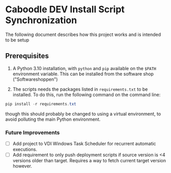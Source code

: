 # Caboodle DEV Install Script Synchronization

The following document describes how this project works and is intended to be setup 

## Prerequisites
1. A Python 3.10 installation, with `python` and `pip` available on the `$PATH` environment variable. This can be installed from the software shop ("Softwareshoppen")

2. The scripts needs the packages listed in `requirements.txt` to be installed. To do this, run the following command on the command line:
```powershell
pip install -r requirements.txt
```
though this should probably be changed to using a virtual environment, to avoid polluting the main Python environment.


### Future Improvements
- [ ] Add project to VDI Windows Task Scheduler for recurrent automatic executions.
- [ ] Add requirement to only push deployment scripts if source version is <4 versions older than target. Requires a way to fetch current target version however.